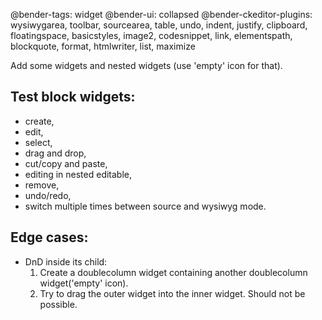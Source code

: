 @bender-tags: widget
@bender-ui: collapsed
@bender-ckeditor-plugins: wysiwygarea, toolbar, sourcearea, table, undo, indent, justify, clipboard, floatingspace,
basicstyles, image2, codesnippet, link, elementspath, blockquote, format, htmlwriter, list, maximize

Add some widgets and nested widgets (use 'empty' icon for that).

## Test block widgets:

* create,
* edit,
* select,
* drag and drop,
* cut/copy and paste,
* editing in nested editable,
* remove,
* undo/redo,
* switch multiple times between source and wysiwyg mode.

## Edge cases:

* DnD inside its child:
	1. Create a doublecolumn widget containing another doublecolumn widget('empty' icon).
	1. Try to drag the outer widget into the inner widget. Should not be possible.

